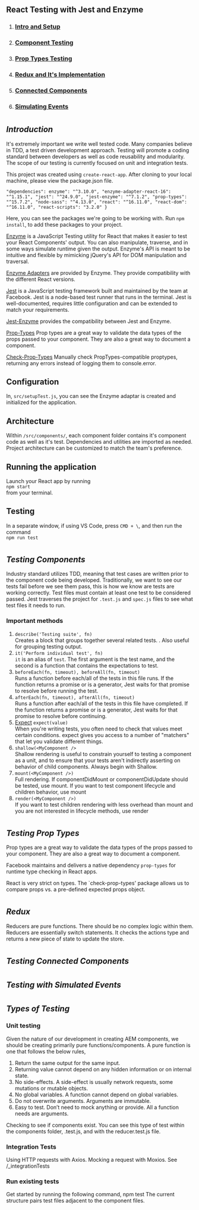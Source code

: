 ## **React Testing with Jest and Enzyme**

1. ### [Intro and Setup](#introduction)
2. ### [Component Testing](#testing-components)
3. ### [Prop Types Testing](#testing-prop-types)
4. ### [Redux and It's Implementation](#redux)
5. ### [Connected Components](#testing-with-connected-components)
6. ### [Simulating Events](#testing-with-simulated-events)

#
## ***Introduction***

It's extremely important we write well tested code. Many companies believe in TDD, a test driven development approach. Testing will promote a coding standard between developers as well as code reusability and modularity. The scope of our testing is currently focused on unit and integration tests. 

This project was created using `create-react-app`. After cloning to your local machine, please view the package.json file.

`"dependencies":
    enzyme": "^3.10.0",
    "enzyme-adapter-react-16": "^1.15.1",
    "jest": "^24.9.0",
    "jest-enzyme": "^7.1.2",
    "prop-types": "^15.7.2",
    "node-sass": "^4.13.0",
    "react": "^16.11.0",
    "react-dom": "^16.11.0",
    "react-scripts": "3.2.0"
    }
`

Here, you can see the packages we're going to be working with. Run `npm install`, to add these packages to your project.

[Enzyme](https://airbnb.io/enzyme/) is a JavaScript Testing utility for React that makes it easier to test your React Components' output. You can also manipulate, traverse, and in some ways simulate runtime given the output. Enzyme's API is meant to be intuitive and flexible by mimicking jQuery's API for DOM manipulation and traversal.

[Enzyme Adapters](https://www.npmjs.com/package/enzyme-adapter-react-16) are provided by Enzyme. They provide compatibility with the different React versions.

[Jest](https://jestjs.io/en/) is a JavaScript testing framework built and maintained by the team at Facebook. Jest is a node-based test runner that runs in the terminal. Jest is well-documented, requires little configuration and can be extended to match your requirements.

[Jest-Enzyme](https://www.npmjs.com/package/jest-enzyme) provides the compatibility between Jest and Enzyme.

[Prop-Types](https://github.com/facebook/prop-types) Prop types are a great way to validate the data types of the props passed to your component. They are also a great way to document a component.

[Check-Prop-Types](https://github.com/ratehub/check-prop-types) Manually check PropTypes-compatible proptypes, returning any errors instead of logging them to console.error.

## Configuration
In, `src/setupTest.js`, you can see the Enzyme adaptar is created and initialized for the application.

## Architecture
Within `/src/components/`, each component folder contains it's component code as well as it's test. Dependencies and utilities are imported as needed. Project architecture can be customized to match the team's preference.

## Running the application
Launch your React app by running <br>`npm start` <br>from your terminal. 

## Testing
In a separate window, if using VS Code, press `CMD + \`, and then run the command <br>
`npm run test`
#

##  ***Testing Components***
Industry standard utilizes TDD, meaning that test cases are written prior to the component code being developed. Traditionally, we want to see our tests fail before we see them pass, this is how we know are tests are working correctly. Test files must contain at least one test to be considered passed. Jest traverses the project for `.test.js` and `spec.js` files to see what test files it needs to run.

### Important methods
1. `describe('Testing suite', fn)`<br>
Creates a block that groups together several related tests. . Also useful for grouping testing output.
2. `it('Perform individual test', fn)`<br>
`it` is an alias of `test`. The first argument is the test name, and the second is a function that contains the expectations to test.
3. `beforeEach(fn, timeout), beforeAll(fn, timeout)`<br>
Runs a function before each/all of the tests in this file runs. If the function returns a promise or is a generator, Jest waits for that promise to resolve before running the test.
4. `afterEach(fn, timeout), afterAll(fn, timeout)`<br>
Runs a function after each/all of the tests in this file have completed. If the function returns a promise or is a generator, Jest waits for that promise to resolve before continuing.
5. [Expect](https://jestjs.io/docs/en/expect) `expect(value)`<br>
When you're writing tests, you often need to check that values meet certain conditions. expect gives you access to a number of "matchers" that let you validate different things.
6. `shallow(<MyComponent />`<br>
Shallow rendering is useful to constrain yourself to testing a component as a unit, and to ensure that your tests aren't indirectly asserting on behavior of child components. Always begin with Shallow.
7. `mount(<MyComponent />)`<br>
Full rendering. If componentDidMount or componentDidUpdate should be tested, use mount. If you want to test component lifecycle and children behavior, use mount
8. `render(<MyComponent />)`<br>
If you want to test children rendering with less overhead than mount and you are not interested in lifecycle methods, use render

#
## ***Testing Prop Types***
Prop types are a great way to validate the data types of the props passed to your component. They are also a great way to document a component.

Facebook maintains and delivers a native dependency `prop-types` for runtime type checking in React apps.

React is very strict on types. The `check-prop-types' package allows us to compare props vs. a pre-defined expected props object.

#
## ***Redux***
Reducers are pure functions. There should be no complex logic within them. Reducers are essentially switch statements. It checks the actions type and returns a new piece of state to update the store.

#
## ***Testing Connected Components***

#
## ***Testing with Simulated Events***

#
## ***Types of Testing***

### Unit testing
Given the nature of our development in creating AEM components, we should be creating primarily pure functions/components.
A pure function is one that follows the below rules,
1. Return the same output for the same input.
2. Returning value cannot depend on any hidden information or on internal state.
3. No side-effects. A side-effect is usually network requests, some mutations or mutable objects.
4. No global variables. A function cannot depend on global variables.
5. Do not overwrite arguments. Arguments are immutable.
6. Easy to test. Don’t need to mock anything or provide. All a function needs are arguments.

Checking to see if components exist. You can see this type of test within the components folder, .test.js, and with the reducer.test.js file.

### Integration Tests
Using HTTP requests with Axios. Mocking a request with Moxios. See /_integrationTests


### Run existing tests
Get started by running the following command,
    npm test
The current structure pairs test files adjacent to the component files.

